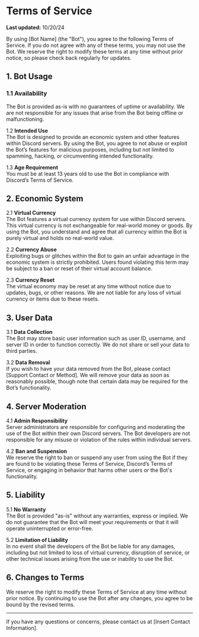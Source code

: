 # Terms of Service 

**Last updated:** 10/20/24

By using [Bot Name] (the "Bot"), you agree to the following Terms of Service. If you do not agree with any of these terms, you may not use the Bot. We reserve the right to modify these terms at any time without prior notice, so please check back regularly for updates.

## 1. Bot Usage

### 1.1 **Availability**  
The Bot is provided as-is with no guarantees of uptime or availability. We are not responsible for any issues that arise from the Bot being offline or malfunctioning.

1.2 **Intended Use**  
The Bot is designed to provide an economic system and other features within Discord servers. By using the Bot, you agree to not abuse or exploit the Bot’s features for malicious purposes, including but not limited to spamming, hacking, or circumventing intended functionality.

1.3 **Age Requirement**  
You must be at least 13 years old to use the Bot in compliance with Discord’s Terms of Service.

## 2. Economic System

2.1 **Virtual Currency**  
The Bot features a virtual currency system for use within Discord servers. This virtual currency is not exchangeable for real-world money or goods. By using the Bot, you understand and agree that all currency within the Bot is purely virtual and holds no real-world value.

2.2 **Currency Abuse**  
Exploiting bugs or glitches within the Bot to gain an unfair advantage in the economic system is strictly prohibited. Users found violating this term may be subject to a ban or reset of their virtual account balance.

2.3 **Currency Reset**  
The virtual economy may be reset at any time without notice due to updates, bugs, or other reasons. We are not liable for any loss of virtual currency or items due to these resets.

## 3. User Data

3.1 **Data Collection**  
The Bot may store basic user information such as user ID, username, and server ID in order to function correctly. We do not share or sell your data to third parties.

3.2 **Data Removal**  
If you wish to have your data removed from the Bot, please contact [Support Contact or Method]. We will remove your data as soon as reasonably possible, though note that certain data may be required for the Bot’s functionality.

## 4. Server Moderation

4.1 **Admin Responsibility**  
Server administrators are responsible for configuring and moderating the use of the Bot within their own Discord servers. The Bot developers are not responsible for any misuse or violation of the rules within individual servers.

4.2 **Ban and Suspension**  
We reserve the right to ban or suspend any user from using the Bot if they are found to be violating these Terms of Service, Discord’s Terms of Service, or engaging in behavior that harms other users or the Bot's functionality.

## 5. Liability

5.1 **No Warranty**  
The Bot is provided "as-is" without any warranties, express or implied. We do not guarantee that the Bot will meet your requirements or that it will operate uninterrupted or error-free.

5.2 **Limitation of Liability**  
In no event shall the developers of the Bot be liable for any damages, including but not limited to loss of virtual currency, disruption of service, or other technical issues arising from the use or inability to use the Bot.

## 6. Changes to Terms

We reserve the right to modify these Terms of Service at any time without prior notice. By continuing to use the Bot after any changes, you agree to be bound by the revised terms.

---

If you have any questions or concerns, please contact us at [Insert Contact Information].
